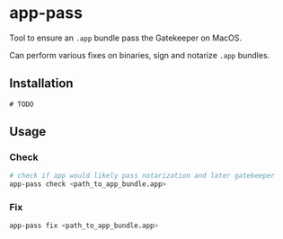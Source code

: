 # app-pass

Tool to ensure an `.app` bundle pass the Gatekeeper on MacOS.

Can perform various fixes on binaries, sign and notarize `.app` bundles.

## Installation

```
# TODO
```

## Usage

### Check

```bash
# check if app would likely pass notarization and later gatekeeper
app-pass check <path_to_app_bundle.app>
```

### Fix


```bash
app-pass fix <path_to_app_bundle.app>
```
